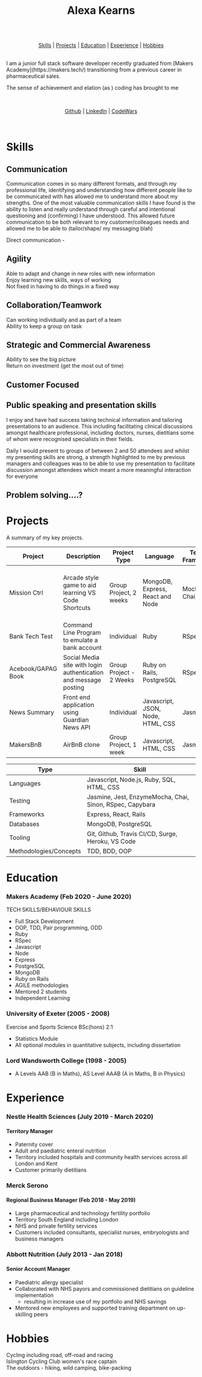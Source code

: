 <h1 align="center">
Alexa Kearns  
</h1>
<br>
<div align="center">
<a href="https://sourcerer.io/alexakearns"><img src="https://img.shields.io/badge/Ruby-432%20commits-red.svg" alt=""></a> <a href="https://sourcerer.io/alexakearns"><img src="https://img.shields.io/badge/JavaScript-208%20commits-yellow.svg" alt=""></a> <a href="https://sourcerer.io/alexakearns"><img src="https://img.shields.io/badge/HTML-203%20commits-orange.svg" alt=""></a> <a href="https://sourcerer.io/alexakearns"><img src="https://img.shields.io/badge/CSS-195%20commits-purple.svg" alt=""></a> <a href="https://sourcerer.io/alexakearns"><img src="https://img.shields.io/badge/SQL-58%20commits-blue.svg" alt=""></a>
<div align="center">

[Skills](#skills) | [Projects](#projects) | [Education](#education) | [Experience](#experience) | [Hobbies](#hobbies)

</div>
</div>

</br>
I am a junior full stack software developer recently graduated from [Makers Academy](https://makers.tech/) transitioning from a previous career in pharmaceutical sales.

The sense of achievement and elation (as ) coding has brought to me

 <br>
<div align="center">

[Github](https://github.com/alexakearns) | [LinkedIn](https://www.linkedin.com/in/alexa-kearns-8558a754/) | [CodeWars](https://www.codewars.com/users/ajk202)

</div>
</br>

# Skills

## Communication

Communication comes in so many different formats, and through my professional life, identifying and understanding how different people like to be communicated with has allowed me to understand more about my strengths. One of the most valuable communication skills I have found is the ability to listen and really understand through careful and intentional questioning and (confirming) I have understood. This allowed future communication to be both relevant to my customer/colleagues needs and allowed me to be able to (tailor/shape/ my messaging blah)

Direct communication -

## Agility

Able to adapt and change in new roles with new information  
Enjoy learning new skills, ways of working  
Not fixed in having to do things in a fixed way

## Collaboration/Teamwork

Can working individually and as part of a team  
Ability to keep a group on task

## Strategic and Commercial Awareness

Ability to see the big picture  
Return on investment (get the most out of time)

## Customer Focused

## Public speaking and presentation skills

I enjoy and have had success taking technical information and tailoring presentations to an audience. This including facilitating clinical discussions amongst healthcare professional, including doctors, nurses, dietitians some of whom were recognised specialists in their fields.

Daily I would present to groups of between 2 and 50 attendees and whilst my presenting skills are strong, a strength highlighted to me by previous managers and colleagues was to be able to use my presentation to facilitate discussion amongst attendees which meant a more meaningful interaction for everyone

## Problem solving....?

# Projects

A summary of my key projects.

| Project            | Description                                                     | Project Type            | Language                          | Testing Frameworks | Links                                                                                                                                                                                                    |
| ------------------ | --------------------------------------------------------------- | ----------------------- | --------------------------------- | ------------------ | -------------------------------------------------------------------------------------------------------------------------------------------------------------------------------------------------------- |
| Mission Ctrl       | Arcade style game to aid learning VS Code Shortcuts             | Group Project, 2 weeks  | MongoDB, Express, React and Node  | Mocha, Chai,       | [Github - Front End](https://github.com/tommyrharper/mission-ctrl), [Github - Back End API](https://github.com/hturnbull93/mission-ctrl-api-node), [Deployed Application](http://mission-ctrl.surge.sh/) |
| Bank Tech Test     | Command Line Program to emulate a bank account                  | Individual              | Ruby                              | RSpec              | [Bank Tech Test - Github](https://github.com/alexakearns/bank_tech_test)                                                                                                                                 |
| Acebook/GAPAG Book | Social Media site with login authentication and message posting | Group Project - 2 Weeks | Ruby on Rails, PostgreSQL         | RSpec              | [GAPAG Book - Github](https://github.com/alexakearns/acebook-rails-template), [Deployed App](https://gapag1.herokuapp.com/)                                                                              |
| News Summary       | Front end application using Guardian News API                   | Individual              | Javascript, JSON, Node, HTML, CSS | Jasmine            | [News Summary - Github](https://github.com/alexakearns/news-summary-challenge)                                                                                                                           |
| MakersBnB          | AirBnB clone                                                    | Group Project, 1 week   | Javascript, HTML, CSS             | Jasmine            | [MakersBnB - Github](https://github.com/alexakearns/MakersBnB)                                                                                                                                           |

| Type                   | Skill                                                    |
| ---------------------- | -------------------------------------------------------- |
| Languages              | Javascript, Node.js, Ruby, SQL, HTML, CSS                |
| Testing                | Jasmine, Jest, EnzymeMocha, Chai, Sinon, RSpec, Capybara |
| Frameworks             | Express, React, Rails                                    |
| Databases              | MongoDB, PostgreSQL                                      |
| Tooling                | Git, Github, Travis CI/CD, Surge, Heroku, VS Code        |
| Methodologies/Concepts | TDD, BDD, OOP                                            |

# Education

### Makers Academy (Feb 2020 - June 2020)

TECH SKILLS/BEHAVIOUR SKILLS

- Full Stack Development
- OOP, TDD, Pair programming, ODD
- Ruby
- RSpec
- Javascript
- Node
- Express
- PostgreSQL
- MongoDB
- Ruby on Rails
- AGILE methodologies
- Mentored 2 students
- Independent Learning

### University of Exeter (2005 - 2008)

Exercise and Sports Science BSc(hons) 2:1

- Statistics Module
- All optional modules in quantitative subjects, including dissertation

### Lord Wandsworth College (1998 - 2005)

- A Levels AAB (B in Maths), AS Level AAAB (A in Maths, B in Physics)

# Experience

### Nestle Health Sciences (July 2019 - March 2020)

#### Territory Manager

- Paternity cover
- Adult and paediatric enteral nutrition
- Territory included hospitals and community health services across all London and Kent
- Customer primarily dietitians

### Merck Serono

#### Regional Business Manager (Feb 2018 - May 2019)

- Large pharmaceutical and technology fertility portfolio
- Territory South England including London
- NHS and private fertility services
- Customers included consultants, specialist nurses, embryologists and business managers

### Abbott Nutrition (July 2013 - Jan 2018)

#### Senior Account Manager

- Paediatric allergy specialist
- Collaborated with NHS payors and commissioned dietitians on guideline implementation
  - resulting in increase use of my portfolio and NHS savings
- Mentored new employees and supported training department on up-skilling peers

# Hobbies

Cycling including road, off-road and racing  
Islington Cycling Club women's race captain  
The outdoors - hiking, wild camping, bike-packing
